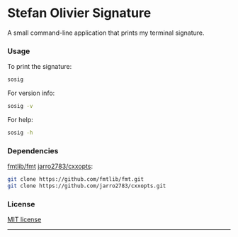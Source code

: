 # Stefan Olivier Signature

A small command-line application that prints my terminal signature.

### Usage

To print the signature:

```bash
sosig
```

For version info:

```bash
sosig -v
```

For help:

```bash
sosig -h
```

### Dependencies

[fmtlib/fmt](https://github.com/fmtlib/fmt.git)
[jarro2783/cxxopts](https://github.com/jarro2783/cxxopts):

```bash
git clone https://github.com/fmtlib/fmt.git
git clone https://github.com/jarro2783/cxxopts.git
```

### License

[MIT license](https://mit-license.org/)

___

